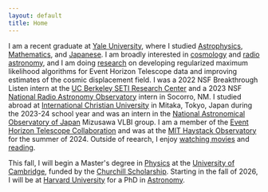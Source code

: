 ```yaml
---
layout: default
title: Home
---
```


I am a recent graduate at [Yale University](https://www.yale.edu/), where I studied [Astrophysics](https://astronomy.yale.edu/), [Mathematics](https://math.yale.edu/), and [Japanese](https://eall.yale.edu/). I am broadly interested in [cosmology](/cosmology) and [radio astronomy](/radioastronomy), and I am doing [research](/research) on developing regularized maximum likelihood algorithms for Event Horizon Telescope data and improving estimates of the cosmic displacement field. I was a 2022 NSF Breakthrough Listen intern at the [UC Berkeley SETI Research Center](https://seti.berkeley.edu/listen/) and a 2023 NSF [National Radio Astronomy Observatory](https://public.nrao.edu/) intern in Socorro, NM. I studied abroad at [International Christian University](https://www.icu.ac.jp/en/) in Mitaka, Tokyo, Japan during the 2023-24 school year and was an intern in the [National Astronomical Observatory of Japan](https://www.nao.ac.jp/en/) Mizusawa VLBI group. I am a member of the [Event Horizon Telescope Collaboration](https://eventhorizontelescope.org/) and was at the [MIT Haystack Observatory](https://www.haystack.mit.edu/) for the summer of 2024. Outside of reearch, I enjoy [watching movies](https://letterboxd.com/anilipour/) and [reading](https://www.goodreads.com/review/list/35239876-andy?shelf=read).

This fall, I will begin a Master's degree in [Physics](https://www.phy.cam.ac.uk/) at the [University of Cambridge](https://www.cam.ac.uk/), funded by the [Churchill Scholarship](https://www.churchillscholarship.org/). Starting in the fall of 2026, I will be at [Harvard University](https://www.harvard.edu/) for a PhD in [Astronomy](https://astronomy.fas.harvard.edu/).


